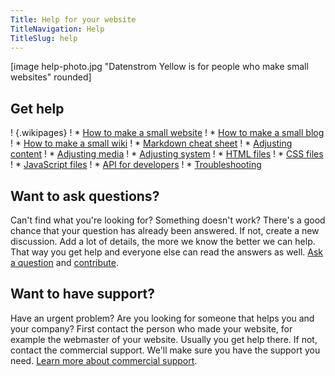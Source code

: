 ```yaml
---
Title: Help for your website
TitleNavigation: Help
TitleSlug: help
---
```

[image help-photo.jpg "Datenstrom Yellow is for people who make small websites" rounded]

## Get help

! {.wikipages}
! * [How to make a small website](how-to-make-a-small-website)
! * [How to make a small blog](how-to-make-a-small-blog)
! * [How to make a small wiki](how-to-make-a-small-wiki)
! * [Markdown cheat sheet](markdown-cheat-sheet)
! * [Adjusting content](adjusting-content)
! * [Adjusting media](adjusting-media)
! * [Adjusting system](adjusting-system)
! * [HTML files](html-files)
! * [CSS files](css-files)
! * [JavaScript files](javascript-files)
! * [API for developers](api-for-developers)
! * [Troubleshooting](troubleshooting)

## Want to ask questions?

Can't find what you're looking for? Something doesn't work? There's a good chance that your question has already been answered. If not, create a new discussion. Add a lot of details, the more we know the better we can help. That way you get help and everyone else can read the answers as well. [Ask a question](https://github.com/datenstrom/yellow/discussions) and [contribute](contributing-guidelines). 

## Want to have support?

Have an urgent problem? Are you looking for someone that helps you and your company? First contact the person who made your website, for example the webmaster of your website. Usually you get help there. If not, contact the commercial support. We'll make sure you have the support you need. [Learn more about commercial support](https://mayberg.se/support/).
